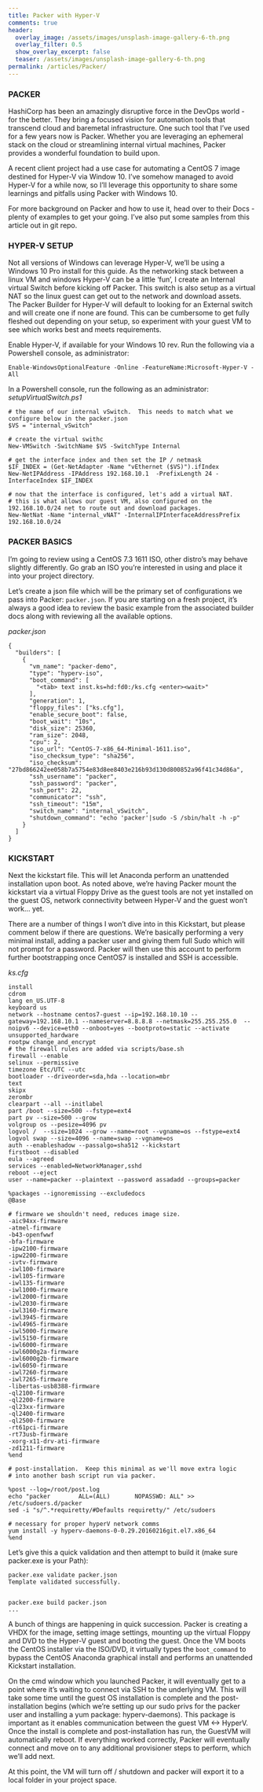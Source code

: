 ```yaml
---
title: Packer with Hyper-V
comments: true
header:
  overlay_image: /assets/images/unsplash-image-gallery-6-th.png
  overlay_filter: 0.5
  show_overlay_excerpt: false
  teaser: /assets/images/unsplash-image-gallery-6-th.png
permalink: /articles/Packer/
---
```

### PACKER

HashiCorp has been an amazingly disruptive force in the DevOps world - for the better. They bring a focused vision for automation tools that transcend cloud and baremetal infrastructure. One such tool that I’ve used for a few years now is Packer. Whether you are leveraging an ephemeral stack on the cloud or streamlining internal virtual machines, Packer provides a wonderful foundation to build upon.

A recent client project had a use case for automating a CentOS 7 image destined for Hyper-V via Window 10. I’ve somehow managed to avoid Hyper-V for a while now, so I’ll leverage this opportunity to share some learnings and pitfalls using Packer with Windows 10.

For more background on Packer and how to use it, head over to their Docs - plenty of examples to get your going. I’ve also put some samples from this article out in git repo.

### HYPER-V SETUP

Not all versions of Windows can leverage Hyper-V, we’ll be using a Windows 10 Pro install for this guide. As the networking stack between a linux VM and windows Hyper-V can be a little ‘fun’, I create an Internal virtual Switch before kicking off Packer. This switch is also setup as a virtual NAT so the linux guest can get out to the network and download assets. The Packer Builder for Hyper-V will default to looking for an External switch and will create one if none are found. This can be cumbersome to get fully fleshed out depending on your setup, so experiment with your guest VM to see which works best and meets requirements.

Enable Hyper-V, if available for your Windows 10 rev. Run the following via a Powershell console, as administrator:

    Enable-WindowsOptionalFeature -Online -FeatureName:Microsoft-Hyper-V -All


In a Powershell console, run the following as an administrator: *setupVirtualSwitch.ps1*

    # the name of our internal vSwitch.  This needs to match what we configure below in the packer.json
    $VS = "internal_vSwitch"

    # create the virtual swithc
    New-VMSwitch -SwitchName $VS -SwitchType Internal

    # get the interface index and then set the IP / netmask
    $IF_INDEX = (Get-NetAdapter -Name "vEthernet ($VS)").ifIndex
    New-NetIPAddress -IPAddress 192.168.10.1  -PrefixLength 24 -InterfaceIndex $IF_INDEX

    # now that the interface is configured, let's add a virtual NAT.
    # this is what allows our guest VM, also configured on the 192.168.10.0/24 net to route out and download packages.
    New-NetNat -Name "internal_vNAT" -InternalIPInterfaceAddressPrefix 192.168.10.0/24

### PACKER BASICS

I’m going to review using a CentOS 7.3 1611 ISO, other distro’s may behave slightly differently. Go grab an ISO you’re interested in using and place it into your project directory.

Let’s create a json file which will be the primary set of configurations we pass into Packer: ```packer.json```. If you are starting on a fresh project, it’s always a good idea to review the basic example from the associated builder docs along with reviewing all the available options.

*packer.json*

    {
      "builders": [
        {
          "vm_name": "packer-demo",
          "type": "hyperv-iso",
          "boot_command": [
            "<tab> text inst.ks=hd:fd0:/ks.cfg <enter><wait>"
          ],
          "generation": 1,
          "floppy_files": ["ks.cfg"],
          "enable_secure_boot": false,
          "boot_wait": "10s",
          "disk_size": 25360,
          "ram_size": 2048,
          "cpu": 2,
          "iso_url": "CentOS-7-x86_64-Minimal-1611.iso",
          "iso_checksum_type": "sha256",
          "iso_checksum": "27bd866242ee058b7a5754e83d8ee8403e216b93d130d800852a96f41c34d86a",
          "ssh_username": "packer",
          "ssh_password": "packer",
          "ssh_port": 22,
          "communicator": "ssh",
          "ssh_timeout": "15m",
          "switch_name": "internal_vSwitch",
          "shutdown_command": "echo 'packer'|sudo -S /sbin/halt -h -p"
        }
      ]
    }

### KICKSTART

Next the kickstart file. This will let Anaconda perform an unattended installation upon boot. As noted above, we’re having Packer mount the kickstart via a virtual Floppy Drive as the guest tools are not yet installed on the guest OS, network connectivity between Hyper-V and the guest won’t work… yet.

There are a number of things I won’t dive into in this Kickstart, but please comment below if there are questions. We’re basically performing a very minimal install, adding a packer user and giving them full Sudo which will not prompt for a password. Packer will then use this account to perform further bootstrapping once CentOS7 is installed and SSH is accessible.

*ks.cfg*

    install
    cdrom
    lang en_US.UTF-8
    keyboard us
    network --hostname centos7-guest --ip=192.168.10.10 --gateway=192.168.10.1 --nameserver=8.8.8.8 --netmask=255.255.255.0  --noipv6 --device=eth0 --onboot=yes --bootproto=static --activate
    unsupported_hardware
    rootpw change_and_encrypt
    # the firewall rules are added via scripts/base.sh
    firewall --enable
    selinux --permissive
    timezone Etc/UTC --utc
    bootloader --driveorder=sda,hda --location=mbr
    text
    skipx
    zerombr
    clearpart --all --initlabel
    part /boot --size=500 --fstype=ext4
    part pv --size=500 --grow
    volgroup os --pesize=4096 pv
    logvol /  --size=1024 --grow --name=root --vgname=os --fstype=ext4
    logvol swap --size=4096 --name=swap --vgname=os
    auth --enableshadow --passalgo=sha512 --kickstart
    firstboot --disabled
    eula --agreed
    services --enabled=NetworkManager,sshd
    reboot --eject
    user --name=packer --plaintext --password assadadd --groups=packer

    %packages --ignoremissing --excludedocs
    @Base

    # firmware we shouldn't need, reduces image size.
    -aic94xx-firmware
    -atmel-firmware
    -b43-openfwwf
    -bfa-firmware
    -ipw2100-firmware
    -ipw2200-firmware
    -ivtv-firmware
    -iwl100-firmware
    -iwl105-firmware
    -iwl135-firmware
    -iwl1000-firmware
    -iwl2000-firmware
    -iwl2030-firmware
    -iwl3160-firmware
    -iwl3945-firmware
    -iwl4965-firmware
    -iwl5000-firmware
    -iwl5150-firmware
    -iwl6000-firmware
    -iwl6000g2a-firmware
    -iwl6000g2b-firmware
    -iwl6050-firmware
    -iwl7260-firmware
    -iwl7265-firmware
    -libertas-usb8388-firmware
    -ql2100-firmware
    -ql2200-firmware
    -ql23xx-firmware
    -ql2400-firmware
    -ql2500-firmware
    -rt61pci-firmware
    -rt73usb-firmware
    -xorg-x11-drv-ati-firmware
    -zd1211-firmware
    %end

    # post-installation.  Keep this minimal as we'll move extra logic
    # into another bash script run via packer.

    %post --log=/root/post.log
    echo "packer        ALL=(ALL)       NOPASSWD: ALL" >> /etc/sudoers.d/packer
    sed -i "s/^.*requiretty/#Defaults requiretty/" /etc/sudoers

    # necessary for proper hyperV network comms
    yum install -y hyperv-daemons-0-0.29.20160216git.el7.x86_64
    %end

Let’s give this a quick validation and then attempt to build it (make sure packer.exe is your Path):

    packer.exe validate packer.json
    Template validated successfully.


    packer.exe build packer.json
    ...

A bunch of things are happening in quick succession. Packer is creating a VHDX for the image, setting image settings, mounting up the virtual Floppy and DVD to the Hyper-V guest and booting the guest. Once the VM boots the CentOS installer via the ISO/DVD, it virtually types the ```boot_command``` to bypass the CentOS Anaconda graphical install and performs an unattended Kickstart installation.

On the cmd window which you launched Packer, it will eventually get to a point where it’s waiting to connect via SSH to the underlying VM. This will take some time until the guest OS installation is complete and the post-installation begins (which we’re setting up our sudo privs for the packer user and installing a yum package: hyperv-daemons). This package is important as it enables communication between the guest VM <-> HyperV. Once the install is complete and post-installation has run, the GuestVM will automatically reboot. If everything worked correctly, Packer will eventually connect and move on to any additional provisioner steps to perform, which we’ll add next.

At this point, the VM will turn off / shutdown and packer will export it to a local folder in your project space.
